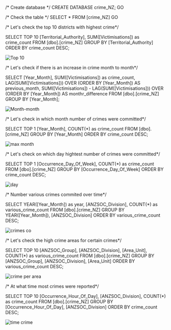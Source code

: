 /* Create database */
CREATE DATABASE crime_NZ;
GO

/* Check the table */
SELECT * FROM [crime_NZ]
GO

/* Let's check the top 10 districts with highest crime*/

SELECT TOP 10
       [Territorial_Authority],
       SUM([Victimisations]) as crime_count
FROM [dbo].[crime_NZ]
GROUP BY [Territorial_Authority]
ORDER BY crime_count DESC;

![Top 10 ](https://user-images.githubusercontent.com/85157023/170952806-83fa8316-ff4d-414c-bd8d-4c9c0cf476c5.png)


/* Let's check if there is an increase in crime month to month*/

SELECT 
    [Year_Month],
    SUM([Victimisations]) as crime_count,
    LAG(SUM([Victimisations])) OVER (ORDER BY  [Year_Month]) AS previous_month,
    SUM([Victimisations]) - LAG(SUM([Victimisations])) OVER (ORDER BY  [Year_Month]) AS monthr_difference
FROM [dbo].[crime_NZ]
GROUP BY  [Year_Month];

![Month-month](https://user-images.githubusercontent.com/85157023/170952828-d9fb782d-275c-4350-9e57-3a6d3f322225.png)



/* Let's check in which month number of crimes were committed*/

SELECT TOP 1 
[Year_Month], COUNT(*) as crime_count
FROM [dbo].[crime_NZ]
GROUP BY [Year_Month]
ORDER BY crime_count DESC;

![max month](https://user-images.githubusercontent.com/85157023/170952898-311a89ed-7e0d-4fbd-b8e8-de829df3097f.png)


/* Let's check on which day hightest number of crimes were committed*/

SELECT TOP 1 
[Occurrence_Day_Of_Week], COUNT(*) as crime_count
FROM [dbo].[crime_NZ]
GROUP BY [Occurrence_Day_Of_Week]
ORDER BY crime_count DESC;


![day](https://user-images.githubusercontent.com/85157023/170952924-6385ff53-78b0-4faa-bb48-fd82f25f6d87.png)



/* Number various crimes commited over time*/

SELECT YEAR([Year_Month]) as year, [ANZSOC_Division], COUNT(*) as various_crime_count
FROM [dbo].[crime_NZ]
GROUP BY YEAR([Year_Month]), [ANZSOC_Division]
ORDER BY various_crime_count DESC;

![crimes co](https://user-images.githubusercontent.com/85157023/170952958-3625b974-84b5-4025-aa63-b461e0c97ee1.png)



/* Let's check the high crime areas for certain crimes*/

SELECT TOP 10
[ANZSOC_Group], [ANZSOC_Division], [Area_Unit], COUNT(*) as various_crime_count
FROM [dbo].[crime_NZ] 
GROUP BY [ANZSOC_Group], [ANZSOC_Division], [Area_Unit]
ORDER BY various_crime_count DESC;

![crime per area](https://user-images.githubusercontent.com/85157023/170952988-3b463441-3398-4424-9a06-7c32a6fa820a.png)



/* At what time most crimes were reported*/

SELECT TOP 10
[Occurrence_Hour_Of_Day], [ANZSOC_Division], COUNT(*) as crime_count
FROM [dbo].[crime_NZ] 
GROUP BY [Occurrence_Hour_Of_Day], [ANZSOC_Division]
ORDER BY crime_count DESC;


![time crime](https://user-images.githubusercontent.com/85157023/170953044-892d1901-e71b-47f7-884c-059b69ed8c84.png)




    
